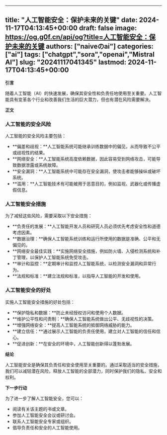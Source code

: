 
---
title: "人工智能安全：保护未来的关键"
date: 2024-11-17T04:13:45+00:00
draft: false
image: https://og.g0f.cn/api/og?title=人工智能安全：保护未来的关键
authors: ["naiveのai"]
categories: ["ai"]
tags: ["chatgpt","sora","openai","Mistral AI"]
slug: "20241117041345"
lastmod: 2024-11-17T04:13:45+00:00
---
**引言**

随着人工智能（AI）的快速发展，确保其安全性和负责任地使用至关重要。人工智能具有变革各个行业和改善我们生活的巨大潜力，但也有潜在风险需要解决。

**正文**

### 人工智能的安全风险

人工智能的安全风险主要包括：

- **偏差和歧视：**人工智能系统可能继承训练数据中的偏见，从而导致不公平或歧视性的结果。
- **网络安全：**人工智能系统高度依赖数据，因此容易受到网络攻击，可能导致数据泄露或系统故障。
- **安全漏洞：**人工智能系统中可能存在安全漏洞，使攻击者能够操纵或破坏系统。
- **滥用：**人工智能技术有可能被用于恶意目的，例如监视、武器化或传播虚假信息。

### 人工智能安全措施

为了减轻这些风险，需要采取以下安全措施：

- **负责任的发展：**人工智能开发人员和研究人员必须优先考虑安全性和道德考虑因素。
- **数据治理：**确保人工智能系统训练和运行所使用的数据是准确、公平和无偏见的。
- **网络安全最佳实践：**实施网络安全措施，例如防火墙、入侵检测系统和补丁管理，以保护人工智能系统免受攻击。
- **审计和监控：**定期审计和监控人工智能系统，以检测安全漏洞和异常行为。
- **法规和标准：**建立法规和标准，以指导人工智能的开发和使用。

### 人工智能安全的好处

实施人工智能安全措施的好处包括：

- **保护隐私和数据：**防止未经授权访问和使用个人数据。
- **维护公平性和问责制：**确保人工智能系统做出公平、无歧视性的决策。
- **增强网络安全：**提高人工智能系统的抵御网络威胁的能力。
- **建立信任：**通过展示人工智能的负责任使用，建立对人工智能的信任和信心。
- **促进创新：**在安全的环境中，人工智能创新得以蓬勃发展。

**结论**

人工智能安全是确保其负责任和安全使用至关重要的。通过采取适当的安全措施，我们可以减轻潜在风险，释放人工智能的全部潜力，同时保护我们的隐私、安全和权利。

**下一步行动**

为了进一步了解人工智能安全，您可以：

- 阅读有关该主题的书或文章。
- 参加人工智能安全会议或研讨会。
- 联系人工智能安全专家或组织。
- 倡导负责任和安全的人工智能使用。
